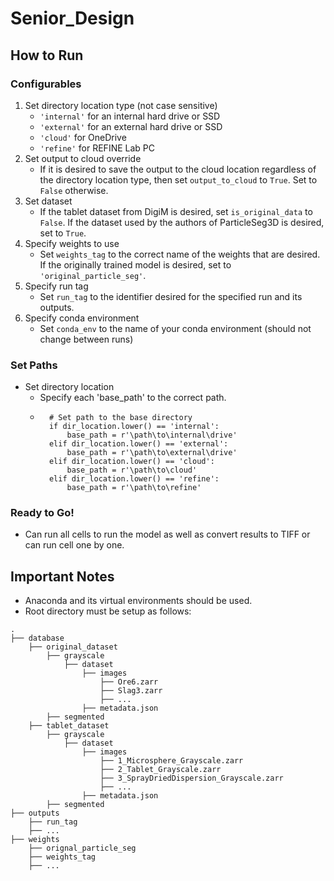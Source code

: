 # Senior_Design

## How to Run
### Configurables
1. Set directory location type (not case sensitive)
    - `'internal'` for an internal hard drive or SSD
    - `'external'` for an external hard drive or SSD
    - `'cloud'` for OneDrive
    - `'refine'` for REFINE Lab PC
2. Set output to cloud override
    - If it is desired to save the output to the cloud location regardless of the directory location type, then set `output_to_cloud` to `True`. Set to `False` otherwise.
3. Set dataset
    - If the tablet dataset from DigiM is desired, set `is_original_data` to `False`. If the dataset used by the authors of ParticleSeg3D is desired, set to `True`.
4. Specify weights to use
    - Set `weights_tag` to the correct name of the weights that are desired. If the originally trained model is desired, set to `'original_particle_seg'`.
5. Specify run tag
    - Set `run_tag` to the identifier desired for the specified run and its outputs.
6. Specify conda environment
    - Set `conda_env` to the name of your conda environment (should not change between runs)

### Set Paths
- Set directory location
    - Specify each 'base_path' to the correct path.
    - ```
        # Set path to the base directory
        if dir_location.lower() == 'internal':
            base_path = r'\path\to\internal\drive'
        elif dir_location.lower() == 'external':
            base_path = r'\path\to\external\drive'
        elif dir_location.lower() == 'cloud':
            base_path = r'\path\to\cloud'
        elif dir_location.lower() == 'refine':
            base_path = r'\path\to\refine'

### Ready to Go!
- Can run all cells to run the model as well as convert results to TIFF or can run cell one by one.

## Important Notes
- Anaconda and its virtual environments should be used.
- Root directory must be setup as follows:
```
.
├── database
    ├── original_dataset
        ├── grayscale
            ├── dataset
                ├── images
                    ├── Ore6.zarr
                    ├── Slag3.zarr
                    ├── ...
                ├── metadata.json
        ├── segmented
    ├── tablet_dataset
        ├── grayscale
            ├── dataset
                ├── images
                    ├── 1_Microsphere_Grayscale.zarr
                    ├── 2_Tablet_Grayscale.zarr
                    ├── 3_SprayDriedDispersion_Grayscale.zarr
                    ├── ...
                ├── metadata.json
        ├── segmented
├── outputs
    ├── run_tag
    ├── ...
├── weights
    ├── orignal_particle_seg
    ├── weights_tag
    ├── ...